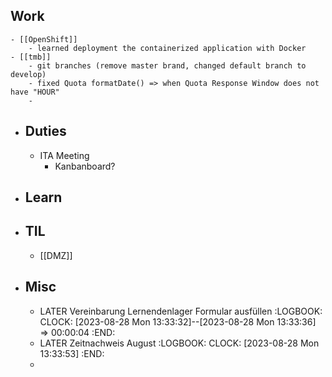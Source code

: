 ## Work
	- [[OpenShift]]
		- learned deployment the containerized application with Docker
	- [[tmb]]
		- git branches (remove master brand, changed default branch to develop)
		- fixed Quota formatDate() => when Quota Response Window does not have "HOUR"
		-
- ## Duties
	- ITA Meeting
		- Kanbanboard?
- ## Learn
- ## TIL
	- [[DMZ]]
- ## Misc
	- LATER Vereinbarung Lernendenlager Formular ausfüllen
	  :LOGBOOK:
	  CLOCK: [2023-08-28 Mon 13:33:32]--[2023-08-28 Mon 13:33:36] =>  00:00:04
	  :END:
	- LATER Zeitnachweis August
	  :LOGBOOK:
	  CLOCK: [2023-08-28 Mon 13:33:53]
	  :END:
	-